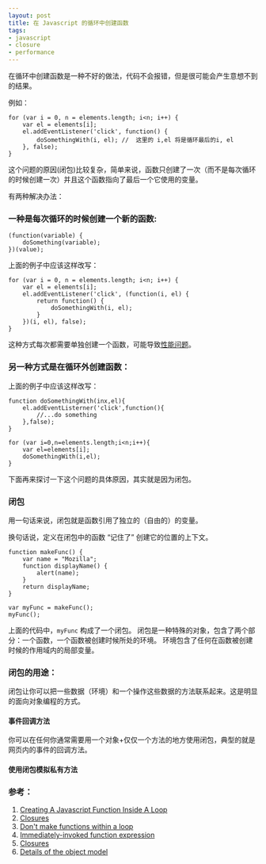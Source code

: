 ```yaml
---
layout: post
title: 在 Javascript 的循环中创建函数
tags:
- javascript
- closure
- performance
---
```


在循环中创建函数是一种不好的做法，代码不会报错，但是很可能会产生意想不到的结果。

例如：

	for (var i = 0, n = elements.length; i<n; i++) {
		var el = elements[i];
		el.addEventListener('click', function() {
			doSomethingWith(i, el); //  这里的 i,el 将是循环最后的i, el
		}, false);
	}

这个问题的原因(闭包)比较复杂，简单来说，函数只创建了一次（而不是每次循环的时候创建一次）并且这个函数指向了最后一个它使用的变量。

有两种解决办法：

### 一种是每次循环的时候创建一个新的函数:

	(function(variable) {
		doSomething(variable);
	})(value);

上面的例子中应该这样改写：

	for (var i = 0, n = elements.length; i<n; i++) {
		var el = elements[i];
		el.addEventListener('click', (function(i, el) { 
			return function() {
				doSomethingWith(i, el);
			}
		})(i, el), false);
	}

这种方式每次都需要单独创建一个函数，可能导致[性能问题](http://jsperf.com/closure-vs-name-function-in-a-loop/2)。

### 另一种方式是在循环外创建函数：

上面的例子中应该这样改写：

	function doSomethingWith(inx,el){
		el.addEventListerner('click',function(){
			//...do something
		},false);
	}

	for (var i=0,n=elements.length;i<n;i++){
		var el=elements[i];
		doSomethingWith(i,el);
	}

下面再来探讨一下这个问题的具体原因，其实就是因为闭包。

### 闭包

用一句话来说，闭包就是函数引用了独立的（自由的）的变量。

换句话说，定义在闭包中的函数 “记住了” 创建它的位置的上下文。

	function makeFunc() {
		var name = "Mozilla";
		function displayName() {
			alert(name);
		}
		return displayName;
	}

	var myFunc = makeFunc();
	myFunc();

上面的代码中，`myFunc` 构成了一个闭包。
闭包是一种特殊的对象，包含了两个部分：一个函数，一个函数被创建时候所处的环境。
环境包含了任何在函数被创建时候的作用域内的局部变量。

### 闭包的用途：

闭包让你可以把一些数据（环境）和一个操作这些数据的方法联系起来。这是明显的面向对象编程的方式。

#### 事件回调方法

你可以在任何你通常需要用一个对象+仅仅一个方法的地方使用闭包，典型的就是网页内的事件的回调方法。

#### 使用闭包模拟私有方法

### 参考：
1. [Creating A Javascript Function Inside A Loop](http://blog.jbrantly.com/2010/04/creating-javascript-function-inside.html)
2. [Closures](https://developer.mozilla.org/en/Core_JavaScript_1.5_Guide/Working_with_Closures)
3. [Don't make functions within a loop](http://jslinterrors.com/dont-make-functions-within-a-loop)
4. [Immediately-invoked function expression](http://en.wikipedia.org/wiki/Immediately-invoked_function_expression)
5. [Closures](https://developer.mozilla.org/en-US/docs/Web/JavaScript/Guide/Closures)
6. [Details of the object model](https://developer.mozilla.org/en-US/docs/Web/JavaScript/Guide/Details_of_the_Object_Model)
